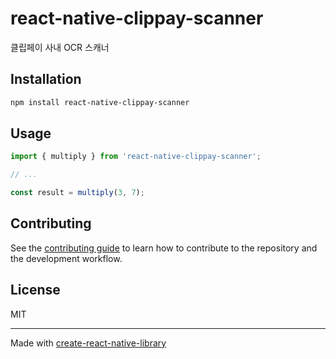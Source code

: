 # react-native-clippay-scanner

클립페이 사내 OCR 스캐너

## Installation

```sh
npm install react-native-clippay-scanner
```

## Usage


```js
import { multiply } from 'react-native-clippay-scanner';

// ...

const result = multiply(3, 7);
```


## Contributing

See the [contributing guide](CONTRIBUTING.md) to learn how to contribute to the repository and the development workflow.

## License

MIT

---

Made with [create-react-native-library](https://github.com/callstack/react-native-builder-bob)
